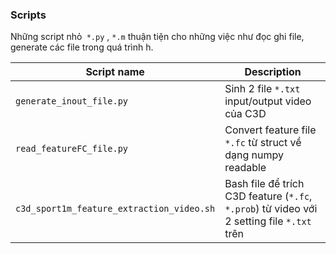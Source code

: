 ### Scripts

Những script nhỏ` *.py` , `*.m` thuận tiện cho những việc như đọc ghi file, generate các file trong quá trình h.

| Script name | Description                    |
| ------------- | ------------------------------ |
| `generate_inout_file.py`      | Sinh 2 file `*.txt` input/output video của C3D  |
| `read_featureFC_file.py`   | Convert feature file `*.fc` từ struct về dạng numpy  readable   |
|`c3d_sport1m_feature_extraction_video.sh`| Bash file để trích C3D feature (`*.fc`, `*.prob`) từ video với 2 setting file `*.txt`  trên |
